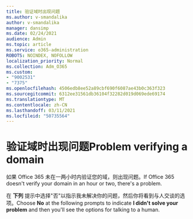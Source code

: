 ```yaml
---
title: 验证域时出现问题
ms.author: v-smandalika
author: v-smandalika
manager: dansimp
ms.date: 02/24/2021
audience: Admin
ms.topic: article
ms.service: o365-administration
ROBOTS: NOINDEX, NOFOLLOW
localization_priority: Normal
ms.collection: Adm_O365
ms.custom:
- "9002531"
- "7375"
ms.openlocfilehash: 4506edb8ee52a89cbf690f6087ae43b0c363f323
ms.sourcegitcommit: 6312ee31561db36104f32282d019d069ede69174
ms.translationtype: MT
ms.contentlocale: zh-CN
ms.lasthandoff: 03/11/2021
ms.locfileid: "50735564"
---
```

# <a name="problem-verifying-a-domain"></a><span data-ttu-id="03af7-102">验证域时出现问题</span><span class="sxs-lookup"><span data-stu-id="03af7-102">Problem verifying a domain</span></span>

<span data-ttu-id="03af7-103">如果 Office 365 未在一两小时内验证您的域，则出现问题。</span><span class="sxs-lookup"><span data-stu-id="03af7-103">If Office 365 doesn't verify your domain in an hour or two, there's a problem.</span></span>

<span data-ttu-id="03af7-104">在 **下列** 提示中选择"否"以指示我未解决你的问题，然后你将看到与人交谈的选项。</span><span class="sxs-lookup"><span data-stu-id="03af7-104">Choose **No** at the following prompts to indicate **I didn't solve your problem** and then you'll see the options for talking to a human.</span></span>
